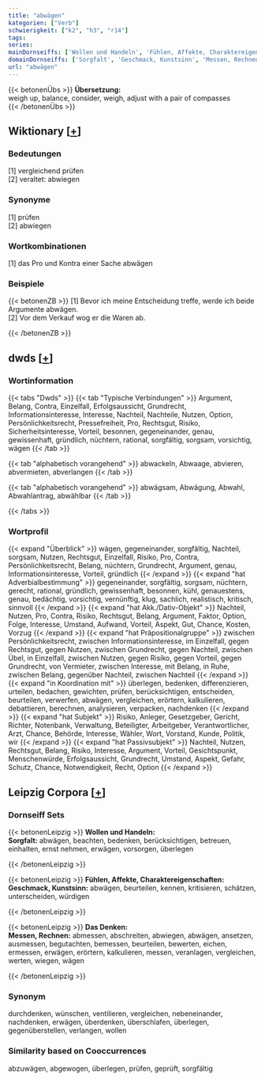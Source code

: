 ```yaml
---
title: "abwägen"
kategorien: ["Verb"]
schwierigkeit: ["k2", "h3", "r14"]
tags:
series:
mainDornseiffs: ['Wollen und Handeln', 'Fühlen, Affekte, Charaktereigenschaften', 'Das Denken']
domainDornseiffs: ['Sorgfalt', 'Geschmack, Kunstsinn', 'Messen, Rechnen']
url: "abwägen"
---
```


{{< betonenÜbs >}}
**Übersetzung:**  
weigh up, balance, consider, weigh, adjust  with a pair of compasses  
{{< /betonenÜbs >}}

## Wiktionary [[+](https://de.wiktionary.org/wiki/abwägen)]

### Bedeutungen
[1] vergleichend prüfen  
[2] veraltet: abwiegen  

### Synonyme
[1] prüfen  
[2] abwiegen  

### Wortkombinationen
[1] das Pro und Kontra einer Sache abwägen  

### Beispiele
{{< betonenZB >}}
[1] Bevor ich meine Entscheidung treffe, werde ich beide Argumente abwägen.  
[2] Vor dem Verkauf wog er die Waren ab.  

{{< /betonenZB >}}


## dwds [[+](https://www.dwds.de/wb/abwägen)]

### Wortinformation
{{< tabs "Dwds" >}}
{{< tab "Typische Verbindungen" >}}
Argument, Belang, Contra, Einzelfall, Erfolgsaussicht, Grundrecht, Informationsinteresse, Interesse, Nachteil, Nachteile, Nutzen, Option, Persönlichkeitsrecht, Pressefreiheit, Pro, Rechtsgut, Risiko, Sicherheitsinteresse, Vorteil, besonnen, gegeneinander, genau, gewissenhaft, gründlich, nüchtern, rational, sorgfältig, sorgsam, vorsichtig, wägen
{{< /tab >}}

{{< tab "alphabetisch vorangehend" >}}
abwackeln, Abwaage, abvieren, abvermieten, abverlangen
{{< /tab >}}

{{< tab "alphabetisch vorangehend" >}}
abwägsam, Abwägung, Abwahl, Abwahlantrag, abwählbar
{{< /tab >}}

{{< /tabs >}}

### Wortprofil
{{< expand "Überblick" >}} wägen, gegeneinander, sorgfältig, Nachteil, sorgsam, Nutzen, Rechtsgut, Einzelfall, Risiko, Pro, Contra, Persönlichkeitsrecht, Belang, nüchtern, Grundrecht, Argument, genau, Informationsinteresse, Vorteil, gründlich {{< /expand >}}
{{< expand "hat Adverbialbestimmung" >}} gegeneinander, sorgfältig, sorgsam, nüchtern, gerecht, rational, gründlich, gewissenhaft, besonnen, kühl, genauestens, genau, bedächtig, vorsichtig, vernünftig, klug, sachlich, realistisch, kritisch, sinnvoll {{< /expand >}}
{{< expand "hat Akk./Dativ-Objekt" >}} Nachteil, Nutzen, Pro, Contra, Risiko, Rechtsgut, Belang, Argument, Faktor, Option, Folge, Interesse, Umstand, Aufwand, Vorteil, Aspekt, Gut, Chance, Kosten, Vorzug {{< /expand >}}
{{< expand "hat Präpositionalgruppe" >}} zwischen Persönlichkeitsrecht, zwischen Informationsinteresse, im Einzelfall, gegen Rechtsgut, gegen Nutzen, zwischen Grundrecht, gegen Nachteil, zwischen Übel, in Einzelfall, zwischen Nutzen, gegen Risiko, gegen Vorteil, gegen Grundrecht, von Vermieter, zwischen Interesse, mit Belang, in Ruhe, zwischen Belang, gegenüber Nachteil, zwischen Nachteil {{< /expand >}}
{{< expand "in Koordination mit" >}} überlegen, bedenken, differenzieren, urteilen, bedachen, gewichten, prüfen, berücksichtigen, entscheiden, beurteilen, verwerfen, abwägen, vergleichen, erörtern, kalkulieren, debattieren, berechnen, analysieren, verpacken, nachdenken {{< /expand >}}
{{< expand "hat Subjekt" >}} Risiko, Anleger, Gesetzgeber, Gericht, Richter, Notenbank, Verwaltung, Beteiligter, Arbeitgeber, Verantwortlicher, Arzt, Chance, Behörde, Interesse, Wähler, Wort, Vorstand, Kunde, Politik, wir {{< /expand >}}
{{< expand "hat Passivsubjekt" >}} Nachteil, Nutzen, Rechtsgut, Belang, Risiko, Interesse, Argument, Vorteil, Gesichtspunkt, Menschenwürde, Erfolgsaussicht, Grundrecht, Umstand, Aspekt, Gefahr, Schutz, Chance, Notwendigkeit, Recht, Option {{< /expand >}}

## Leipzig Corpora [[+](https://corpora.uni-leipzig.de/en/res?word=abwägen&corpusId=deu_newscrawl-public_2018)]

### Dornseiff Sets
{{< betonenLeipzig >}}
**Wollen und Handeln:**  
**Sorgfalt:** abwägen, beachten, bedenken, berücksichtigen, betreuen, einhalten, ernst nehmen, erwägen, vorsorgen, überlegen  

{{< /betonenLeipzig >}}


{{< betonenLeipzig >}}
**Fühlen, Affekte, Charaktereigenschaften:**  
**Geschmack, Kunstsinn:** abwägen, beurteilen, kennen, kritisieren, schätzen, unterscheiden, würdigen  

{{< /betonenLeipzig >}}


{{< betonenLeipzig >}}
**Das Denken:**  
**Messen, Rechnen:** abmessen, abschreiten, abwiegen, abwägen, ansetzen, ausmessen, begutachten, bemessen, beurteilen, bewerten, eichen, ermessen, erwägen, erörtern, kalkulieren, messen, veranlagen, vergleichen, werten, wiegen, wägen  

{{< /betonenLeipzig >}}

### Synonym
durchdenken, wünschen, ventilieren, vergleichen, nebeneinander, nachdenken, erwägen, überdenken, überschlafen, überlegen, gegenüberstellen, verlangen, wollen


### Similarity based on Cooccurrences
abzuwägen, abgewogen, überlegen, prüfen, geprüft, sorgfältig

